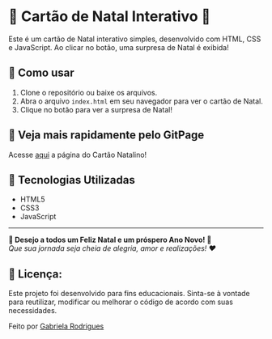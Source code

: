 # 🎄 Cartão de Natal Interativo 🎅

Este é um cartão de Natal interativo simples, desenvolvido com HTML, CSS e JavaScript. Ao clicar no botão, uma surpresa de Natal é exibida!

## 🎁 Como usar

1. Clone o repositório ou baixe os arquivos.
2. Abra o arquivo `index.html` em seu navegador para ver o cartão de Natal.
3. Clique no botão para ver a surpresa de Natal!

## 🚀 Veja mais rapidamente pelo GitPage

Acesse [aqui](https://agbl09.github.io/Cartao-Natal/) a página do Cartão Natalino!

## 🔧 Tecnologias Utilizadas

- HTML5
- CSS3
- JavaScript

---

**🎅 Desejo a todos um Feliz Natal e um próspero Ano Novo! 🎉**  
*Que sua jornada seja cheia de alegria, amor e realizações! ❤️*

## 📜 Licença:
Este projeto foi desenvolvido para fins educacionais. Sinta-se à vontade para reutilizar, modificar ou melhorar o código de acordo com suas necessidades.

Feito por [Gabriela Rodrigues](https://github.com/Agbl09)
